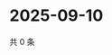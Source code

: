 # 2025-09-10

共 0 条

<!-- BEGIN ZHIHUQUESTIONS -->
<!-- 最后更新时间 Wed Sep 10 2025 07:09:26 GMT+0800 (China Standard Time) -->

<!-- END ZHIHUQUESTIONS -->
